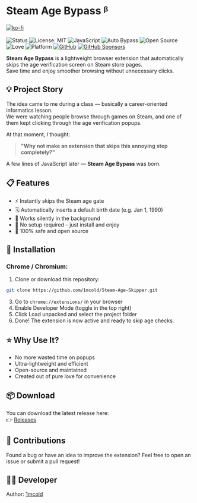 # Steam Age Bypass ᵝ
[![ko-fi](https://ko-fi.com/img/githubbutton_sm.svg)](https://ko-fi.com/1mcold)<br><br>
![Status](https://img.shields.io/badge/Status-Stable-green)
![License: MIT](https://img.shields.io/badge/License-MIT-blue.svg)
![JavaScript](https://img.shields.io/badge/Made%20with-JavaScript-yellow?logo=javascript&logoColor=white)
![Auto Bypass](https://img.shields.io/badge/Feature-Age%20Gate%20Bypass-orange)
![Open Source](https://badgen.net/badge/Open%20Source/Yes/green)
![Love](https://img.shields.io/badge/Made%20with-%E2%9D%A4-red)
![Platform](https://img.shields.io/badge/Platform-Chrome%20%7C%20Chromium-black)
[![GitHub](https://img.shields.io/badge/GitHub-Profile-181717?logo=github)](https://github.com/1mcold)
[![GitHub Sponsors](https://img.shields.io/badge/Sponsor-GitHub-lightgrey?logo=github)](https://github.com/sponsors/1mcold)

**Steam Age Bypass** is a lightweight browser extension that automatically skips the age verification screen on Steam store pages.  
Save time and enjoy smoother browsing without unnecessary clicks.


## 💡 Project Story

The idea came to me during a class — basically a career-oriented informatics lesson.  
We were watching people browse through games on Steam, and one of them kept clicking through the age verification popups.

At that moment, I thought:

> **"Why not make an extension that skips this annoying step completely?"**

A few lines of JavaScript later — **Steam Age Bypass** was born.


## 📋 Features

- ⚡ Instantly skips the Steam age gate  
- 🗓️ Automatically inserts a default birth date (e.g. Jan 1, 1990)  
- 🧠 Works silently in the background  
- 🧩 No setup required – just install and enjoy  
- 🔐 100% safe and open source  


## 🧩 Installation

### Chrome / Chromium:

1. Clone or download this repository:
```bash
git clone https://github.com/1mcold/Steam-Age-Skipper.git
```
3. Go to `chrome://extensions/` in your browser
4. Enable Developer Mode (toggle in the top right)
5. Click Load unpacked and select the project folder
6. Done! The extension is now active and ready to skip age checks.

## ⭐ Why Use It?

- No more wasted time on popups
- Ultra-lightweight and efficient
- Open-source and maintained
- Created out of pure love for convenience

## 📦 Download

You can download the latest release here:  
👉 [Releases](https://github.com/1mcold/Steam-Age-Bypass/releases/)

## 🤝 Contributions
Found a bug or have an idea to improve the extension?
Feel free to open an issue or submit a pull request!

## 🧑‍💻 Developer
Author: [1mcold](https://github.com/1mcold)
